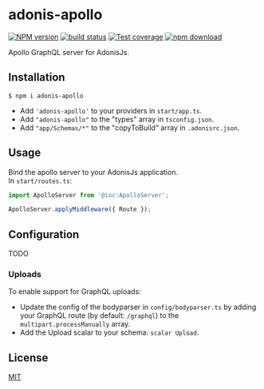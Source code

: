 # adonis-apollo

[![NPM version][npm-image]][npm-url]
[![build status][travis-image]][travis-url]
[![Test coverage][codecov-image]][codecov-url]
[![npm download][download-image]][download-url]

Apollo GraphQL server for AdonisJs.

## Installation

`$ npm i adonis-apollo`

- Add `'adonis-apollo'` to your providers in `start/app.ts`.
- Add `"adonis-apollo"` to the "types" array in `tsconfig.json`.
- Add `"app/Schemas/*"` to the "copyToBuild" array in `.adonisrc.json`.

## Usage

Bind the apollo server to your AdonisJs application.  
In `start/routes.ts`:

```ts
import ApolloServer from '@ioc:ApolloServer';

ApolloServer.applyMiddleware({ Route });
```

## Configuration

TODO

### Uploads

To enable support for GraphQL uploads:

- Update the config of the bodyparser in `config/bodyparser.ts` by adding your GraphQL route (by default: `/graphql`) to the `multipart.processManually` array.
- Add the Upload scalar to your schema: `scalar Upload`.

## License

[MIT](./LICENSE)

[npm-image]: https://img.shields.io/npm/v/adonis-apollo.svg?style=flat-square
[npm-url]: https://www.npmjs.com/package/adonis-apollo
[travis-image]: https://img.shields.io/travis/com/zakodium/adonis-apollo/master.svg?style=flat-square
[travis-url]: https://travis-ci.com/zakodium/adonis-apollo
[codecov-image]: https://img.shields.io/codecov/c/github/zakodium/adonis-apollo.svg?style=flat-square
[codecov-url]: https://codecov.io/gh/zakodium/adonis-apollo
[download-image]: https://img.shields.io/npm/dm/adonis-apollo.svg?style=flat-square
[download-url]: https://www.npmjs.com/package/adonis-apollo

